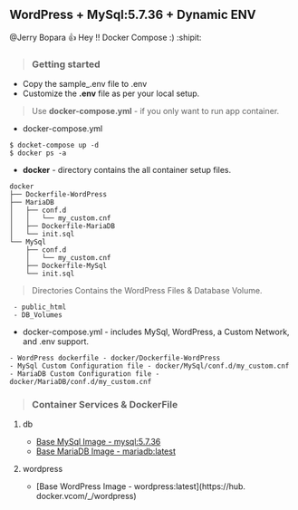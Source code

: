 ## WordPress + MySql:5.7.36 + Dynamic ENV

@Jerry Bopara :+1: Hey !! Docker Compose :) :shipit:

<!--lint disable awesome-toc-->
> ### Getting started

- Copy the sample_.env file to .env
- Customize the **.env** file as per your local setup.

> Use  **docker-compose.yml** - if you only want to run app container. 
- docker-compose.yml
```
$ docket-compose up -d
$ docker ps -a
```


- **docker** - directory contains the all container setup files.

```
docker
├── Dockerfile-WordPress
├── MariaDB
│   ├── conf.d
│   │   └── my_custom.cnf
│   ├── Dockerfile-MariaDB
│   └── init.sql
└── MySql
    ├── conf.d
    │   └── my_custom.cnf
    ├── Dockerfile-MySql
    └── init.sql

```

> Directories Contains the WordPress Files & Database Volume.
```
 - public_html
 - DB_Volumes
```

- docker-compose.yml - includes MySql, WordPress, a Custom Network, and .env support.
```
- WordPress dockerfile - docker/Dockerfile-WordPress 
- MySql Custom Configuration file - docker/MySql/conf.d/my_custom.cnf 
- MariaDB Custom Configuration file - docker/MariaDB/conf.d/my_custom.cnf 
```
>### Container Services & DockerFile 
 1. db 
    - [Base MySql Image - mysql:5.7.36](https://hub.docker.com/_/mysql)
    - [Base MariaDB Image - mariadb:latest](https://hub.docker.com/_/mariadb)

 2. wordpress
    - [Base WordPress Image - wordpress:latest](https://hub.
    docker.vcom/_/wordpress)

